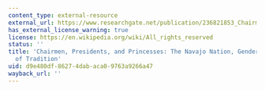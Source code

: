```yaml
---
content_type: external-resource
external_url: https://www.researchgate.net/publication/236821853_Chairmen_Presidents_and_Princesses_The_Navajo_Nation_Gender_and_the_Politics_of_Tradition
has_external_license_warning: true
license: https://en.wikipedia.org/wiki/All_rights_reserved
status: ''
title: 'Chairmen, Presidents, and Princesses: The Navajo Nation, Gender, and the Politics
  of Tradition'
uid: d9e480df-8627-4dab-aca0-9763a9266a47
wayback_url: ''
---
```

